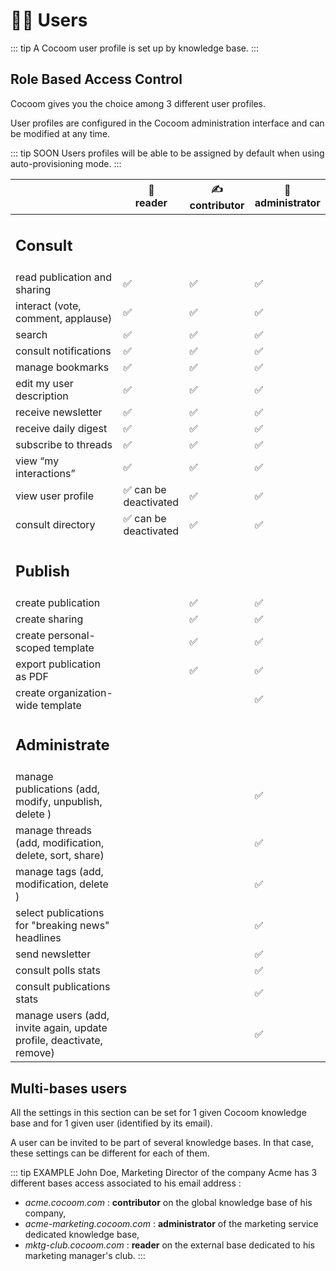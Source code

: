 # 👨‍💻 Users

::: tip
A Cocoom user profile is set up by knowledge base.
:::

## Role Based Access Control

Cocoom gives you the choice among 3 different user profiles.

User profiles are configured in the Cocoom administration interface and can be modified at any time.

::: tip SOON
Users profiles will be able to be assigned by default when using auto-provisioning mode.
:::

|                                                                      | 👀<br/>reader         | ✍️ contributor | 👑 administrator |
| -------------------------------------------------------------------- | --------------------- | ------------- | ---------------- |
| <h2>Consult</h2>                                                     |                       |               |                  |
| read publication and sharing                                         | ✅                    | ✅             | ✅                |
| interact (vote, comment, applause)                                   | ✅                    | ✅             | ✅                |
| search                                                               | ✅                    | ✅             | ✅                |
| consult notifications                                                | ✅                    | ✅             | ✅                |
| manage bookmarks                                                     | ✅                    | ✅             | ✅                |
| edit my user description                                             | ✅                    | ✅             | ✅                |
| receive newsletter                                                   | ✅                    | ✅             | ✅                |
| receive daily digest                                                 | ✅                    | ✅             | ✅                |
| subscribe to threads                                                 | ✅                    | ✅             | ✅                |
| view “my interactions”                                               | ✅                    | ✅             | ✅                |
| view user profile                                                    | ✅ can be deactivated | ✅             | ✅                |
| consult directory                                                    | ✅ can be deactivated | ✅             | ✅                |
| <h2>Publish</h2>                                                     |                       |               |                  |
| create publication                                                   |                       | ✅             | ✅                |
| create sharing                                                       |                       | ✅             | ✅                |
| create personal-scoped template                                      |                       | ✅             | ✅                |
| export publication as PDF                                            |                       | ✅             | ✅                |
| create organization-wide template                                    |                       |               | ✅                |
| <h2>Administrate</h2>                                                |                       |               |                  |
| manage publications (add, modify, unpublish, delete )                |                       |               | ✅                |
| manage threads  (add, modification, delete, sort, share)             |                       |               | ✅                |
| manage tags  (add, modification, delete )                            |                       |               | ✅                |
| select publications for "breaking news" headlines                    |                       |               | ✅                |
| send newsletter                                                      |                       |               | ✅                |
| consult polls stats                                                  |                       |               | ✅                |
| consult publications stats                                           |                       |               | ✅                |
| manage users (add, invite again, update profile, deactivate, remove) |                       |               | ✅                |


## Multi-bases users

All the settings in this section can be set for 1 given Cocoom knowledge base and for 1 given user (identified by its email).

A user can be invited to be part of several knowledge bases. In that case, these settings can be different for each of them.

::: tip EXAMPLE
John Doe, Marketing Director of the company Acme has 3 different bases access associated to his email address :

- *acme.cocoom.com* : **contributor** on the global knowledge base of his company,
- *acme-marketing.cocoom.com* : **administrator** of the marketing service dedicated knowledge base,
- *mktg-club.cocoom.com* : **reader** on the external base dedicated to his marketing manager's club.
:::
